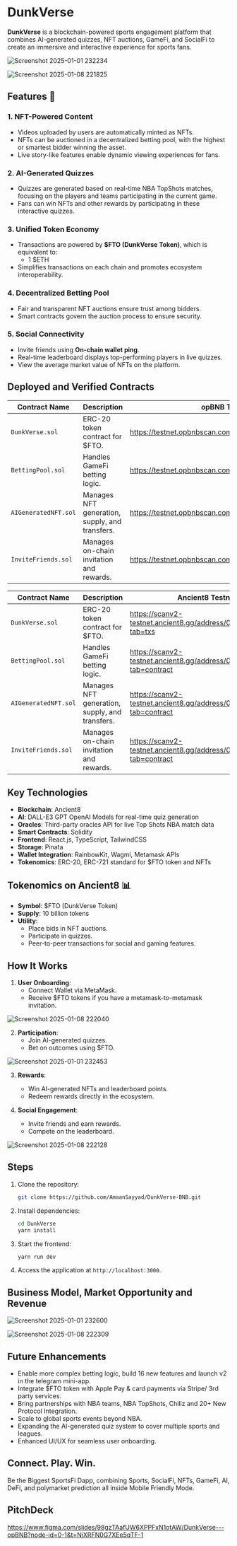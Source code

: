 # DunkVerse

**DunkVerse** is a blockchain-powered sports engagement platform that combines AI-generated quizzes, NFT auctions, GameFi, and SocialFi to create an immersive and interactive experience for sports fans.

![Screenshot 2025-01-01 232234](https://github.com/user-attachments/assets/0ba29509-c9e9-400d-8152-047278da6b00)

![Screenshot 2025-01-08 221825](https://github.com/user-attachments/assets/08d1ad1e-f969-4a13-8221-7f3193ca116d)

## Features 🚀

### 1. **NFT-Powered Content**
- Videos uploaded by users are automatically minted as NFTs.
- NFTs can be auctioned in a decentralized betting pool, with the highest or smartest bidder winning the asset.
- Live story-like features enable dynamic viewing experiences for fans.

### 2. **AI-Generated Quizzes**
- Quizzes are generated based on real-time NBA TopShots matches, focusing on the players and teams participating in the current game.
- Fans can win NFTs and other rewards by participating in these interactive quizzes.

### 3. **Unified Token Economy**
- Transactions are powered by **$FTO (DunkVerse Token)**, which is equivalent to:
  - 1 $ETH
- Simplifies transactions on each chain and promotes ecosystem interoperability.

### 4. **Decentralized Betting Pool**
- Fair and transparent NFT auctions ensure trust among bidders.
- Smart contracts govern the auction process to ensure security.

### 5. **Social Connectivity**
- Invite friends using **On-chain wallet ping**.
- Real-time leaderboard displays top-performing players in live quizzes.
- View the average market value of NFTs on the platform.

## Deployed and Verified Contracts

| Contract Name        | Description                                   | opBNB Testnet Deployed and Verified Contract Links                               |
|----------------------|-----------------------------------------------|----------------------------------------------------------------------------------|
| `DunkVerse.sol`      | ERC-20 token contract for $FTO.               | https://testnet.opbnbscan.com/address/0x74F50199618ab213CdBA4b07dd7dd6614DC004B3 |
| `BettingPool.sol`    | Handles GameFi betting logic.                 | https://testnet.opbnbscan.com/address/0xEb2bcb5A262904157B33895C86f7E58e445a1B3F |
| `AIGeneratedNFT.sol` | Manages NFT generation, supply, and transfers.| https://testnet.opbnbscan.com/address/0xb98f9e73748Ac0B5275141E878faB653b4A0cAc8 |
| `InviteFriends.sol`  | Manages on-chain invitation and rewards.      | https://testnet.opbnbscan.com/address/0x4d086aa65A7eA9eB094aEe92E55b9C80052fE6C2 |

| Contract Name        | Description                                   | Ancient8 Testnet Deployed and Verified Contract Links                                              |
|----------------------|-----------------------------------------------|----------------------------------------------------------------------------------------------------|
| `DunkVerse.sol`      | ERC-20 token contract for $FTO.               | https://scanv2-testnet.ancient8.gg/address/0xb8171c4E2002Deea048477D8B337ff27F9a36687?tab=txs      |
| `BettingPool.sol`    | Handles GameFi betting logic.                 | https://scanv2-testnet.ancient8.gg/address/0xac13628e37628E8e8d9238F1564841cf220742a3?tab=contract |
| `AIGeneratedNFT.sol` | Manages NFT generation, supply, and transfers.| https://scanv2-testnet.ancient8.gg/address/0x164D1bBaD8De402b80f65fCa468CacF294865ca7?tab=contract |
| `InviteFriends.sol`  | Manages on-chain invitation and rewards.      | https://scanv2-testnet.ancient8.gg/address/0x380Fdcfc444Eff5D48f3d5D7C08Fa19bE94867f2?tab=contract |

## Key Technologies

- **Blockchain**: Ancient8
- **AI**: DALL-E3 GPT OpenAI Models for real-time quiz generation
- **Oracles**: Third-party oracles API for live Top Shots NBA match data
- **Smart Contracts**: Solidity
- **Frontend**: React.js, TypeScript, TailwindCSS
- **Storage**: Pinata
- **Wallet Integration**: RainbowKit, Wagmi, Metamask APIs
- **Tokenomics**: ERC-20, ERC-721 standard for $FTO token and NFTs

## Tokenomics on Ancient8 📊

- **Symbol**: $FTO (DunkVerse Token)
- **Supply**: 10 billion tokens
- **Utility**:
  - Place bids in NFT auctions.
  - Participate in quizzes.
  - Peer-to-peer transactions for social and gaming features.

## How It Works

1. **User Onboarding**:
   - Connect Wallet via MetaMask.
   - Receive $FTO tokens if you have a metamask-to-metamask invitation.

![Screenshot 2025-01-08 222040](https://github.com/user-attachments/assets/83d66984-dbe9-4b9c-8bf1-2ba146d01be9)

2. **Participation**:
   - Join AI-generated quizzes.
   - Bet on outcomes using $FTO.

![Screenshot 2025-01-01 232453](https://github.com/user-attachments/assets/8a8d0b96-edda-43de-9bab-e8b51af2da90)

3. **Rewards**:
   - Win AI-generated NFTs and leaderboard points.
   - Redeem rewards directly in the ecosystem.

4. **Social Engagement**:
   - Invite friends and earn rewards.
   - Compete on the leaderboard.

![Screenshot 2025-01-08 222128](https://github.com/user-attachments/assets/17e1575c-f15b-47d0-8256-1b05213bdf35)

## Steps

1. Clone the repository:
   ```bash
   git clone https://github.com/AmaanSayyad/DunkVerse-BNB.git
   ```
2. Install dependencies:
   ```bash
   cd DunkVerse
   yarn install
   ```
3. Start the frontend:
   ```bash
   yarn run dev
   ```
4. Access the application at `http://localhost:3000`.

## **Business Model, Market Opportunity and Revenue**

![Screenshot 2025-01-01 232600](https://github.com/user-attachments/assets/7999c4ae-d457-44e8-a6fa-773e2cc4f789)

![Screenshot 2025-01-08 222309](https://github.com/user-attachments/assets/17a9981a-161a-4d1e-9cce-3cdd427c1365)

## **Future Enhancements**
- Enable more complex betting logic, build 16 new features and launch v2 in the telegram mini-app.
- Integrate $FTO token with Apple Pay & card payments via Stripe/ 3rd party services.
- Bring partnerships with NBA teams, NBA TopShots, Chiliz and 20+ New Protocol Integration.
- Scale to global sports events beyond NBA.
- Expanding the AI-generated quiz system to cover multiple sports and leagues.
- Enhanced UI/UX for seamless user onboarding.

## Connect. Play. Win.

Be the Biggest SportsFi Dapp, combining Sports, SocialFi, NFTs, GameFi, AI, DeFi, and polymarket prediction all inside Mobile Friendly Mode.

## PitchDeck

https://www.figma.com/slides/98gzTAafUW6XPPFxN1otAW/DunkVerse---opBNB?node-id=0-1&t=NjXRFN0G7XEe5qTF-1
